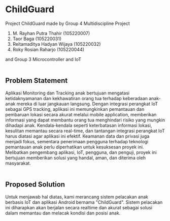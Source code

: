 # ChildGuard
Project ChildGuard made by Group 4 Multidiscipline Project <br>
1. M. Rayhan Putra Thahir (105220007)
2. Taor Baga (105220031)
3. Reitamaditya Hadyan Wijaya (105220032)
4. Roky Rosian Raharjo (105220044)
   
and Group 3 Microcontroller and IoT <br>
<br>

## Problem Statement

Aplikasi Monitoring dan Tracking anak bertujuan mengatasi ketidaknyamanan dan kekhawatiran orang tua terhadap keberadaan anak-anak mereka di luar jangkauan langsung. Dengan integrasi perangkat IoT sebagai GPS tracking, aplikasi ini memungkinkan pemantauan dan pembaruan lokasi secara akurat melalui mobile application, memberikan informasi yang dapat membantu orang tua menghindari risiko yang mungkin dihadapi anak. Kendala-kendala seperti keterbatasan informasi lokasi, kesulitan memantau secara real-time, dan tantangan integrasi perangkat IoT harus diatasi agar aplikasi ini efektif. Keamanan data dan privasi juga menjadi fokus, sementara penerimaan pengguna terhadap teknologi pemantauan anak perlu diperhatikan untuk kesuksesan proyek ini. Melibatkan pengembang aplikasi, IoT, pengguna, dan penguji, proyek ini bertujuan memberikan solusi yang handal, aman, dan diterima oleh masyarakat. <br> <br>

## Proposed Solution

Untuk menjawab hal diatas, kami merancang sistem pelacakan anak berbasis IoT dan aplikasi Android bernama "ChildGuard". Sistem pelacakan ini diharapkan akan berjalan secara realtime dan akurat sebagai solusi dalam memantau dan melacak kondisi dan posisi anak. 

